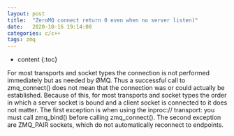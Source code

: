 ```yaml
---
layout: post
title:  "ZeroMQ connect return 0 even when no server listen)"
date:   2020-10-16 19:14:08
categories: c/c++
tags: zmq
---
```


* content
{:toc}

For most transports and socket types the connection is not performed immediately but as needed by ØMQ. Thus a successful call to zmq_connect() does not mean that the connection was or could actually be established. Because of this, for most transports and socket types the order in which a server socket is bound and a client socket is connected to it does not matter. The first exception is when using the inproc:// transport: you must call zmq_bind() before calling zmq_connect(). The second exception are ZMQ_PAIR sockets, which do not automatically reconnect to endpoints.